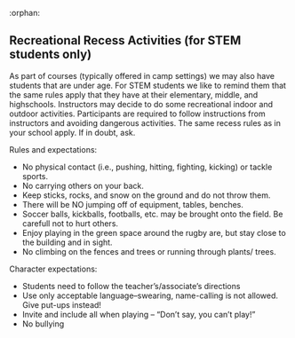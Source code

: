 :orphan:

## Recreational Recess Activities (for STEM students only)

As part of courses (typically offered in camp settings) we may also
have students that are under age. For STEM students we like to remind
them that the same rules apply that they have at their elementary,
middle, and highschools. Instructors may decide to do some
recreational indoor and outdoor activities. Participants are required
to follow instructions from instructors and avoiding dangerous
activities. The same recess rules as in your school apply. If in
doubt, ask.

Rules and expectations:

* No physical contact (i.e., pushing, hitting, fighting, kicking) or tackle sports.
* No carrying others on your back.
* Keep sticks, rocks, and snow on the ground and do not throw them.
* There will be NO jumping off of equipment, tables, benches.
* Soccer balls, kickballs, footballs, etc. may be brought onto the field. Be carefull not to hurt others.
* Enjoy playing in the green space around the rugby are, but stay close to the building and in sight.
* No climbing on the fences and trees or running through plants/ trees.

Character expectations:

* Students need to follow the teacher’s/associate’s directions 
* Use only acceptable language–swearing, name-calling is not allowed. Give put-ups instead!
* Invite and include all when playing – “Don’t say, you can’t play!”
* No bullying

